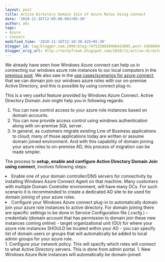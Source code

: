 ```yaml
---
layout: post
title: Active Directory Domain Join of Azure Roles Using Connect
date: '2010-11-16T12:09:00.001+05:30'
author: aks
tags:
- Azure
- Connect
modified_time: '2010-11-16T12:10:30.425+05:30'
blogger_id: tag:blogger.com,1999:blog-7475258030496424805.post-1456604010716340513
blogger_orig_url: http://techyfreak.blogspot.com/2010/11/active-directory-domain-join-of-azure.html
---
```


We already have seen how Windows Azure connect can help us in connecting our 
windows azure role instances to our local computers in the [previous 
post](http://techyfreak.blogspot.com/2010/11/guide-to-windows-azure-connect.html#connect-scenarios). 
We also saw in the [use cases/scenarios for azure 
connect](http://techyfreak.blogspot.com/2010/11/guide-to-windows-azure-connect.html#connect-scenarios), 
that we can domain join our windows azure roles with our on-premise Active 
Directory, and this is possible by using connect plug-in. 

This is a very useful feature provided by Windows Azure Connect. Active 
Directory Domain Join might help you in <span class="fullpost">following 
regards: 
1. You can now control access to your azure role instances based on domain 
accounts. 
1. You can now provide access control using windows authentication along with 
on-premise SQL server. 
1. In general, as customers migrate existing Line of Business applications to 
cloud; many of those applications today are written or assume domain joined 
environment. And with this capability of domain joining your azure roles to 
on-premise AD, this process of migration can be made simpler. 

The process to **setup, enable and configure Active Directory Domain Join 
using connect**, involves following steps: 

<li>Enable one of your domain controller/DNS servers for connectivity by 
installing Windows Azure Connect Agent on that machine. 
Many customers with multiple Domain Controller environment, will have many 
DCs. For such scenario it is recommended to create a dedicated AD site to be 
used for domain joining of your azure roles.</li><li>Configure your Windows 
Azure connect plug-in to automatically domain join your azure role instances 
to active directory. For domain joining there are specific settings to be done 
in Service Configuration file (.cscfg ) 
– credentials (domain account that has permission to domain join these new 
instances coming online) 
- target organizational unit (OU) for where your azure role instances SHOULD 
be located within your AD 
- you can specify list of domain users or groups that will automatically be 
added to local admin groups for your azure role.</li>1. Configure your network 
policy. This will specify which roles will connect to what Active Directory 
servers. This is done from admin portal. 
1. New Windows Azure Role instances will automatically be domain-joined 